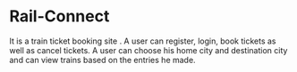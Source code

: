 # Rail-Connect
It is a train ticket booking site . A user can register, login, book tickets as well as cancel tickets. A user can choose his home city and destination city and can view trains based on the entries he made.
